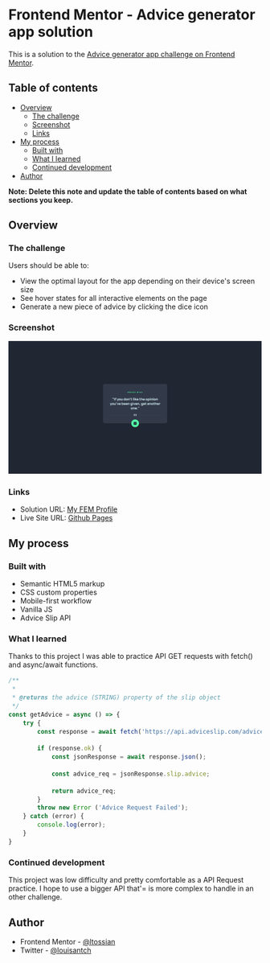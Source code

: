 # Frontend Mentor - Advice generator app solution

This is a solution to the [Advice generator app challenge on Frontend Mentor](https://www.frontendmentor.io/challenges/advice-generator-app-QdUG-13db).

## Table of contents

- [Overview](#overview)
  - [The challenge](#the-challenge)
  - [Screenshot](#screenshot)
  - [Links](#links)
- [My process](#my-process)
  - [Built with](#built-with)
  - [What I learned](#what-i-learned)
  - [Continued development](#continued-development)
- [Author](#author)

**Note: Delete this note and update the table of contents based on what sections you keep.**

## Overview

### The challenge

Users should be able to:

- View the optimal layout for the app depending on their device's screen size
- See hover states for all interactive elements on the page
- Generate a new piece of advice by clicking the dice icon

### Screenshot

![](./images/Capture%20web_10-10-2022_141725_127.0.0.1.jpeg)


### Links

- Solution URL: [My FEM Profile](https://your-solution-url.com)
- Live Site URL: [Github Pages](https://your-live-site-url.com)

## My process

### Built with

- Semantic HTML5 markup
- CSS custom properties
- Mobile-first workflow
- Vanilla JS
- Advice Slip API

### What I learned


Thanks to this project I was able to practice API GET requests with fetch() and async/await functions.


```js
/**
 * 
 * @returns the advice (STRING) property of the slip object
 */
const getAdvice = async () => {
    try {
        const response = await fetch('https://api.adviceslip.com/advice');

        if (response.ok) {
            const jsonResponse = await response.json();

            const advice_req = jsonResponse.slip.advice;
            
            return advice_req;
        }
        throw new Error ('Advice Request Failed');
    } catch (error) {
        console.log(error);
    }
}
```


### Continued development

This project was low difficulty and pretty comfortable as a API Request practice. I hope to use a bigger API that'= is more complex to handle in an other challenge. 


## Author

- Frontend Mentor - [@ltossian](https://www.frontendmentor.io/profile/ltossian)
- Twitter - [@louisantch](https://www.twitter.com/louisantch)
